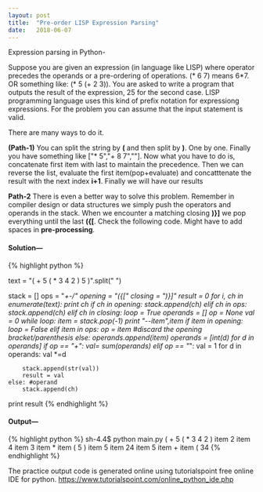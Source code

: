 ```yaml
---
layout: post
title:  "Pre-order LISP Expression Parsing"
date:   2018-06-07
---
```


<p class="intro"><span class="dropcap">E</span>xpression parsing in Python-</p>
Suppose you are given an expression (in language like LISP) where operator precedes the operands or a pre-ordering of operations. (* 6 7) means 6*7. 
OR something like: (* 5 (+ 2 3)). You are asked to write a program that outputs the result of the expression, 25 for the second case.
LISP programming language uses this kind of prefix notation for expressiong expressions. 
For the problem you can assume that the input statement is valid. 


There are many ways to do it.

<b>(Path-1)</b> You can split the string by <b>(</b> and then split by <b>)</b>. One by one.
Finally you have something like ["* 5","+ 8 7",""]. 
Now what you have to do is, concatenate first item with last to maintain the precedence.
Then we can reverse the list, evaluate the first item(pop+evaluate) 
and concatttenate the result with the next index <b>i+1</b>. Finally we will have our results

<b>Path-2</b> There is even a better way to solve this problem. 
Remember in compiler design or data structures we simply push the operators and operands in the stack.
When we encounter a matching closing <b>)}]</b> we pop everything until the last <b>({[</b>.
Check the following code. Might have to add spaces in <b>pre-processing</b>.

<h4>Solution— </h4>
{% highlight python %}

text = "( + 5 ( * 3 4 2 ) 5 )".split(" ")

stack = []
ops = "*+-/"
opening = "({["
closing = ")}]"
result = 0
for i, ch in enumerate(text):
    print ch
    if ch in opening:
        stack.append(ch)
    elif ch in ops:
        stack.append(ch)
    elif ch in closing:
        loop = True
        operands = []
        op = None
        val = 0
        while loop:
            item = stack.pop(-1)
            print "--item",item
            if item in opening:
                loop = False
            elif item in ops:
                op = item  #discard the opening bracket/parenthesis
            else:
                operands.append(item)
        operands = [int(d) for d in operands]
        if op == "+":
            val=  sum(operands)
        elif op == "*":
            val = 1
            for d in operands:
                val *=d
        
        stack.append(str(val))
        result = val
    else: #operand
        stack.append(ch)
        
print result
{% endhighlight %}


<h4>Output— </h4>
{% highlight python %}
sh-4.4$ python main.py
(
+
5
(
*
3
4
2
)
item 2
item 4
item 3
item *
item (
5
)
item 5
item 24
item 5
item +
item (
34
{% endhighlight %}



The practice output code is generated online using tutorialspoint free online IDE for python. 
https://www.tutorialspoint.com/online_python_ide.php
